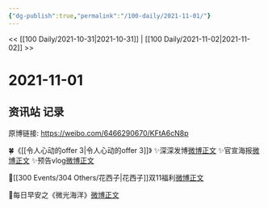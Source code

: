 ```yaml
---
{"dg-publish":true,"permalink":"/100-daily/2021-11-01/"}
---
```



<< [[100 Daily/2021-10-31\|2021-10-31]] | [[100 Daily/2021-11-02\|2021-11-02]] >>

# 2021-11-01

## 资讯站 记录

原博链接: https://weibo.com/6466290670/KFtA6cN8p

🍀《[[令人心动的offer 3\|令人心动的offer 3]]》
✨深深发博[微博正文](https://weibo.com/detail/4698687529555981)
✨官宣海报[微博正文](https://weibo.com/detail/4698667116135442)
✨预告vlog[微博正文](https://weibo.com/detail/4698669062816737)

🌸[[300 Events/304 Others/花西子\|花西子]]双11福利[微博正文](https://weibo.com/detail/4698704538505060)

🌄每日早安之《微光海洋》[微博正文](https://weibo.com/detail/4698643851118369)
